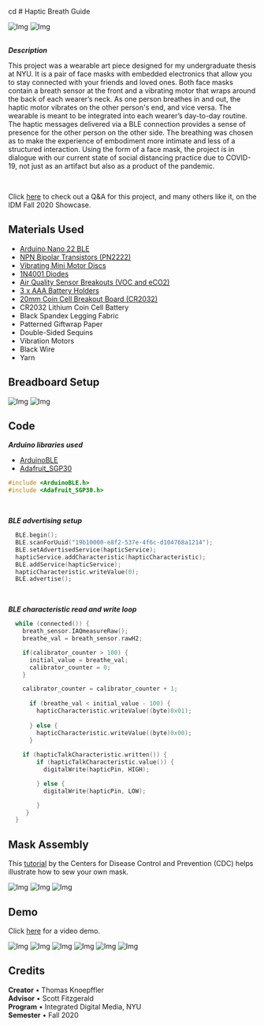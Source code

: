 cd # Haptic Breath Guide

![Img](https://github.com/tknoepff/haptic-breath/blob/master/images/image-7.jpg)
![Img](https://github.com/tknoepff/haptic-breath/blob/master/images/image-8.jpg)
<br><br>

**_Description_**
<br>

This project was a wearable art piece designed for my undergraduate thesis at NYU. It is a pair of face masks with embedded electronics that allow you to stay connected with your friends and loved ones. Both face masks contain a breath sensor at the front and a vibrating motor that wraps around the back of each wearer’s neck. As one person breathes in and out, the haptic motor vibrates on the other person's end, and vice versa. The wearable is meant to be integrated into each wearer’s day-to-day routine. The haptic messages delivered via a BLE connection provides a sense of presence for the other person on the other side. The breathing was chosen as to make the experience of embodiment more intimate and less of a structured interaction. Using the form of a face mask, the project is in dialogue with our current state of social distancing practice due to COVID-19, not just as an artifact but also as a product of the pandemic.

<br>

Click [here](https://vimeo.com/490901214) to check out a Q&A for this project, and many others like it, on the IDM Fall 2020 Showcase.

## Materials Used

- [Arduino Nano 22 BLE](https://store.arduino.cc/usa/nano-33-ble)
- [NPN Bipolar Transistors (PN2222)](https://www.adafruit.com/product/756)
- [Vibrating Mini Motor Discs](https://www.adafruit.com/product/1201)
- [1N4001 Diodes](https://www.adafruit.com/product/755)
- [Air Quality Sensor Breakouts (VOC and eCO2)](https://www.adafruit.com/product/3709)
- [3 x AAA Battery Holders](https://www.adafruit.com/product/727)
- [20mm Coin Cell Breakout Board (CR2032)](https://www.adafruit.com/product/1870)
- CR2032 Lithium Coin Cell Battery
- Black Spandex Legging Fabric
- Patterned Giftwrap Paper
- Double-Sided Sequins
- Vibration Motors
- Black Wire
- Yarn

## Breadboard Setup

![Img](https://github.com/tknoepff/haptic-breath/blob/master/images/schematic.jpg)
![Img](https://github.com/tknoepff/haptic-breath/blob/master/images/image-10.jpg)

## Code

**_Arduino libraries used_**
- [ArduinoBLE](https://www.arduino.cc/en/Reference/ArduinoBLE)
- [Adafruit_SGP30](https://github.com/adafruit/Adafruit_SGP30)
```c
#include <ArduinoBLE.h>
#include <Adafruit_SGP30.h>
```
<br>

**_BLE advertising setup_**
```c
  BLE.begin();
  BLE.scanForUuid("19b10000-e8f2-537e-4f6c-d104768a1214");
  BLE.setAdvertisedService(hapticService);
  hapticService.addCharacteristic(hapticCharacteristic);
  BLE.addService(hapticService);
  hapticCharacteristic.writeValue(0);
  BLE.advertise();
```
<br>

**_BLE characteristic read and write loop_**

```c
  while (connected()) {
    breath_sensor.IAQmeasureRaw();
    breathe_val = breath_sensor.rawH2;

    if(calibrator_counter > 100) {
      initial_value = breathe_val;
      calibrator_counter = 0;
    }

    calibrator_counter = calibrator_counter + 1;
    
      if (breathe_val < initial_value - 100) {
        hapticCharacteristic.writeValue((byte)0x01);
        
      } else {
        hapticCharacteristic.writeValue((byte)0x00);
      }
      
    if (hapticTalkCharacteristic.written()) {
        if (hapticTalkCharacteristic.value()) {
          digitalWrite(hapticPin, HIGH);

        } else {
          digitalWrite(hapticPin, LOW);

        }
     }
  }
```


## Mask Assembly


This [tutorial](https://www.cdc.gov/coronavirus/2019-ncov/prevent-getting-sick/how-to-make-cloth-face-covering.html) by the Centers for Disease Control and Prevention (CDC) helps illustrate how to sew your own mask.
 

![Img](https://github.com/tknoepff/haptic-breath/blob/master/images/sketch.jpg)
![Img](https://github.com/tknoepff/haptic-breath/blob/master/images/materials.jpg)
![Img](https://github.com/tknoepff/haptic-breath/blob/master/images/image-9.jpg)



## Demo

Click [here](https://github.com/tknoepff/haptic-breath/tree/master/videos) for a video demo.

![Img](https://github.com/tknoepff/haptic-breath/blob/master/images/image-1.jpg)
![Img](https://github.com/tknoepff/haptic-breath/blob/master/images/image-2.jpg)
![Img](https://github.com/tknoepff/haptic-breath/blob/master/images/image-3.jpg)
![Img](https://github.com/tknoepff/haptic-breath/blob/master/images/image-4.jpg)
![Img](https://github.com/tknoepff/haptic-breath/blob/master/images/image-5.jpg)
![Img](https://github.com/tknoepff/haptic-breath/blob/master/images/image-6.jpg)


## Credits
**Creator** • Thomas Knoepffler <br>
**Advisor** • Scott Fitzgerald <br>
**Program** • Integrated Digital Media, NYU <br>
**Semester** • Fall 2020